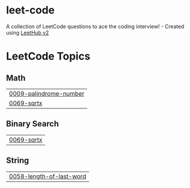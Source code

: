 # leet-code
A collection of LeetCode questions to ace the coding interview! - Created using [LeetHub v2](https://github.com/arunbhardwaj/LeetHub-2.0)

<!---LeetCode Topics Start-->
# LeetCode Topics
## Math
|  |
| ------- |
| [0009-palindrome-number](https://github.com/AbinPrasanth/leet-code/tree/master/0009-palindrome-number) |
| [0069-sqrtx](https://github.com/AbinPrasanth/leet-code/tree/master/0069-sqrtx) |
## Binary Search
|  |
| ------- |
| [0069-sqrtx](https://github.com/AbinPrasanth/leet-code/tree/master/0069-sqrtx) |
## String
|  |
| ------- |
| [0058-length-of-last-word](https://github.com/AbinPrasanth/leet-code/tree/master/0058-length-of-last-word) |
<!---LeetCode Topics End-->